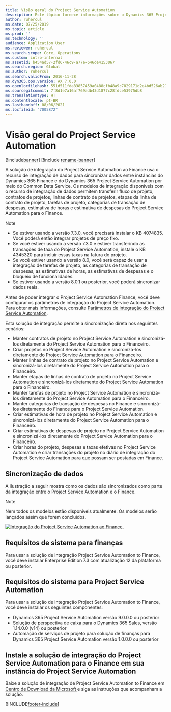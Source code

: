 ```yaml
---
title: Visão geral do Project Service Automation
description: Este tópico fornece informações sobre o Dynamics 365 Project Service Automation para a solução de integração do Dynamics 365 Finance.
author: ruhercul
ms.date: 07/25/2019
ms.topic: article
ms.prod: ''
ms.technology: ''
audience: Application User
ms.reviewer: ruhercul
ms.search.scope: Core, Operations
ms.custom: intro-internal
ms.assetid: b454ad57-2fd6-46c9-a77e-646de4153067
ms.search.region: Global
ms.author: ruhercul
ms.search.validFrom: 2016-11-28
ms.dyn365.ops.version: AX 7.0.0
ms.openlocfilehash: 551d511fda83857459a0488cfb48a9c7829171d2e4bd526ab27b4ee74b21910d
ms.sourcegitcommit: 7f8d1e7a16af769adb43d1877c28fdce53975db8
ms.translationtype: HT
ms.contentlocale: pt-BR
ms.lasthandoff: 08/06/2021
ms.locfileid: "7005872"
---
```

# <a name="project-service-automation-overview"></a>Visão geral do Project Service Automation

[!include[banner](../includes/banner.md)]
[!include [rename-banner](~/includes/cc-data-platform-banner.md)]

A solução de integração do Project Service Automation ao Finance usa o recurso de integração de dados para sincronizar dados entre instâncias do Dynamics 365 Finance e do Dynamics 365 Project Service Automation por meio do Common Data Service. Os modelos de integração disponíveis com o recurso de integração de dados permitem transferir fluxo de projeto, contratos de projetos, linhas de contrato de projetos, etapas da linha de contrato de projeto, tarefas de projeto, categorias de transação de despesas, estimativa de horas e estimativa de despesas do Project Service Automation para o Finance.

> [!NOTE]
> - Se estiver usando a versão 7.3.0, você precisará instalar o KB 4074835. Você poderá então integrar projetos de preço fixo.
> - Se você estiver usando a versão 7.3.0 e estiver transferindo as transações de taxa do Project Service Automation, instale o KB 4345320 para incluir essas taxas na fatura do projeto.
> - Se você estiver usando a versão 8.0, você será capaz de usar a integração de tarefas de projeto, as categorias de transação de despesas, as estimativas de horas, as estimativas de despesas e o bloqueio de funcionalidades.
> - Se estiver usando a versão 8.0.1 ou posterior, você poderá sincronizar dados reais.

Antes de poder integrar o Project Service Automation Finance, você deve configurar os parâmetros de integração do Project Service Automation. Para obter mais informações, consulte [Parâmetros de integração do Project Service Automation](PSA-parameters.md).

Esta solução de integração permite a sincronização direta nos seguintes cenários:

- Manter contratos de projeto no Project Service Automation e sincronizá-los diretamente do Project Service Automation para o Financeiro.
- Criar projetos no Project Service Automation e sincronizá-los diretamente do Project Service Automation para o Financeiro.
- Manter linhas de contrato de projeto no Project Service Automation e sincronizá-los diretamente do Project Service Automation para o Financeiro.
- Manter etapas de linhas de contrato de projeto no Project Service Automation e sincronizá-los diretamente do Project Service Automation para o Financeiro.
- Manter tarefas de projeto no Project Service Automation e sincronizá-los diretamente do Project Service Automation para o Financeiro.
- Manter categorias de transação de despesas no Finance e sincronizá-los diretamente do Finance para o Project Service Automation.
- Criar estimativas de hora de projeto no Project Service Automation e sincronizá-los diretamente do Project Service Automation para o Financeiro.
- Criar estimativas de despesas de projeto no Project Service Automation e sincronizá-los diretamente do Project Service Automation para o Financeiro.
- Criar horas do projeto, despesas e taxas efetivas no Project Service Automation e criar transações do projeto no diário de integração do Project Service Automation para que possam ser postadas em Finance.

## <a name="data-synchronization"></a>Sincronização de dados

A ilustração a seguir mostra como os dados são sincronizados como parte da integração entre o Project Service Automation e o Finance.

> [!NOTE]
> Nem todos os modelos estão disponíveis atualmente. Os modelos serão lançados assim que forem concluídos.

[![Integração do Project Service Automation ao Finance.](./media/PSA-integration.png)](./media/PSA-integration.png)

## <a name="system-requirements-for-finance"></a>Requisitos de sistema para finanças

Para usar a solução de integração Project Service Automation to Finance, você deve instalar Enterprise Edition 7.3 com atualização 12 da plataforma ou posterior.

## <a name="system-requirements-for-project-service-automation"></a>Requisitos do sistema para Project Service Automation

Para usar a solução de integração Project Service Automation to Finance, você deve instalar os seguintes componentes:

- Dynamics 365 Project Service Automation versão 9.0.0.0 ou posterior
- Solução de perspectiva de caixa para o Dynamics 365 Sales, versão 1.14.0.0 (v14) ou posterior
- Automação de serviços de projeto para solução de finanças para Dynamics 365 Project Service Automation versão 1.0.0.0 ou posterior

## <a name="install-the-project-service-automation-to-finance-integration-solution-in-your-project-service-automation-instance"></a>Instale a solução de integração do Project Service Automation para o Finance em sua instância do Project Service Automation

Baixe a solução de integração de Project Service Automation to Finance em [Centro de Download da Microsoft ](https://www.microsoft.com/download/details.aspx?id=57016) e siga as instruções que acompanham a solução.


[!INCLUDE[footer-include](../includes/footer-banner.md)]